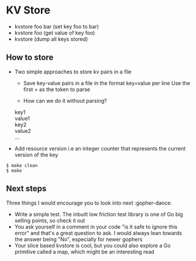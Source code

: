 # KV Store
- kvstore foo bar (set key foo to bar)
- kvstore foo (get value of key foo)
- kvstore (dump all keys stored)

## How to store
- Two simple approaches to store kv pairs in a file

  - Save key-value pairs in a file in the format key=value per line
    Use the first = as the token to parse

  - How can we do it without parsing?

  key1<br>
  value1<br>
  key2<br>
  value2<br>
  ...

- Add resource version i.e an integer counter that represents the current version of the key

```
$ make clean
$ make
```

## Next steps

Three things I would encourage you to look into next :gopher-dance:
- Write a simple test. The inbuilt low friction test library is one of Go big selling points, so check it out
- You ask yourself in a comment in your code "is it safe to ignore this error" and that's a great question to ask. I would always lean towards the answer being "No", especially for newer gophers
- Your slice based kvstore is cool, but you could also explore a Go primitive called a map, which might be an interesting read